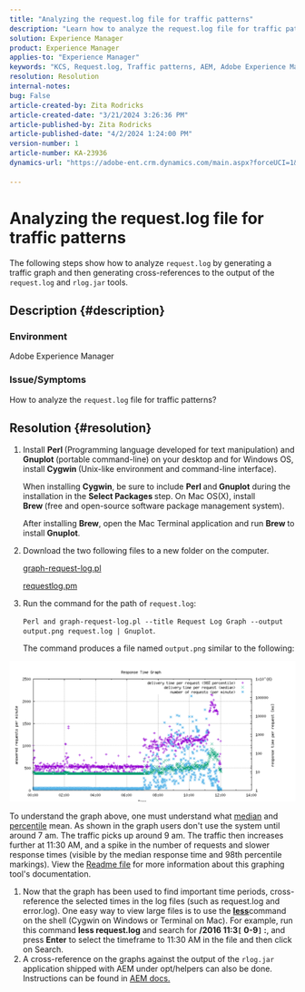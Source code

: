 ```yaml
---
title: "Analyzing the request.log file for traffic patterns"
description: "Learn how to analyze the request.log file for traffic patterns in Adobe Experience Manager."
solution: Experience Manager
product: Experience Manager
applies-to: "Experience Manager"
keywords: "KCS, Request.log, Traffic patterns, AEM, Adobe Experience Manager, Request Log Graph"
resolution: Resolution
internal-notes: 
bug: False
article-created-by: Zita Rodricks
article-created-date: "3/21/2024 3:26:36 PM"
article-published-by: Zita Rodricks
article-published-date: "4/2/2024 1:24:00 PM"
version-number: 1
article-number: KA-23936
dynamics-url: "https://adobe-ent.crm.dynamics.com/main.aspx?forceUCI=1&pagetype=entityrecord&etn=knowledgearticle&id=1757c565-97e7-ee11-904d-6045bd006b3d"

---
```

# Analyzing the request.log file for traffic patterns


The following steps show how to analyze `request.log` by generating a traffic graph and then generating cross-references to the output of the `request.log` and `rlog.jar` tools.

## Description {#description}


### <b>Environment</b>

Adobe Experience Manager



### <b>Issue/Symptoms</b>

How to analyze the `request.log` file for traffic patterns?


## Resolution {#resolution}


1. Install <b>Perl </b>(Programming language developed for text manipulation) and <b>Gnuplot </b>(portable command-line) on your desktop and for Windows OS, install <b>Cygwin </b>(Unix-like environment and command-line interface). 

    When installing <b>Cygwin</b>, be sure to include <b>Perl </b>and<b> Gnuplot</b> during the installation in the <b>Select Packages </b>step. On Mac OS(X), install <b>Brew </b>(free and open-source software package management system).


    After installing <b>Brew</b>, open the Mac Terminal application and run <b>Brew </b>to install <b>Gnuplot</b>.
2. Download the two following files to a new folder on the computer.

    [graph-request-log.pl](https://raw.githubusercontent.com/joerghoh/cq5-utils/master/scripts/request.log/graph-request-log.pl)

    [requestlog.pm](https://raw.githubusercontent.com/joerghoh/cq5-utils/master/scripts/request.log/requestlog.pm)
3. Run the command for the path of `request.log`: <b> </b>


    `Perl and graph-request-log.pl --title Request Log Graph --output output.png request.log | Gnuplot`.


    The command produces a file named `output.png` similar to the following:


![](assets/23a59622-99e7-ee11-904d-6045bd006b3d.png)

To understand the graph above, one must understand what [median](https://www.mathsisfun.com/definitions/median.html) and [percentile](https://www.mathsisfun.com/data/percentiles.html) mean. As shown in the graph users don't use the system until around 7 am. The traffic picks up around 9 am. The traffic then increases further at 11:30 AM, and a spike in the number of requests and slower response times (visible by the median response time and 98th percentile markings). View the [Readme file](https://github.com/joerghoh/cq5-utils/tree/master/scripts/request.log) for more information about this graphing tool's documentation.

1. Now that the graph has been used to find important time periods, cross-reference the selected times in the log files (such as request.log and error.log). One easy way to view large files is to use the <b>[less](https://ja.wikipedia.org/wiki/Less_%28Unix%29)</b>command on the shell (Cygwin on Windows or Terminal on Mac). For example, run this command <b>less request.log</b> and search for <b>/2016 11:3`[` 0-9`]` :</b>, and press <b>Enter</b> to select the timeframe to 11:30 AM in the file and then click on Search.<br>
2. A cross-reference on the graphs against the output of the `rlog.jar` application shipped with AEM under opt/helpers can also be done. Instructions can be found in [AEM docs.](https://experienceleague.adobe.com/en/docs/experience-manager-release-information/aem-release-updates/previous-updates/aem-previous-versions)


